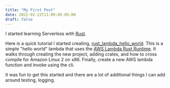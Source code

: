 ```yaml
---
title: "My First Post"
date: 2022-02-22T11:09:05-05:00
draft: false
---
```

I started learning Serverless with [Rust](https://www.rust-lang.org/).


 Here is a quick tutorial I started creating, [rust_lambda_hello_world](https://github.com/millerjam/rust_lambda_hello_world). This is a simple "hello world" lambda that uses the 
[AWS Lambda Rust Runtime](https://github.com/awslabs/aws-lambda-rust-runtime). 
It walks through creating the new project, adding crates, and how to cross compile for Amazon Linux 2 on x86. Finally, create a new AWS lambda function and invoke using the cli.

It was fun to get this started and there are a lot of additional things I can add around testing, logging.


